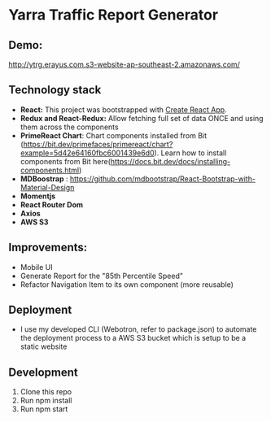 # Yarra Traffic Report Generator

## Demo: 
http://ytrg.erayus.com.s3-website-ap-southeast-2.amazonaws.com/

## Technology stack
- **React:** This project was bootstrapped with [Create React App](https://github.com/facebook/create-react-app).
- **Redux and React-Redux:** Allow fetching full set of data ONCE and using them across the components 
- **PrimeReact Chart**: Chart components installed from Bit (https://bit.dev/primefaces/primereact/chart?example=5d42e64160fbc6001439e6d0). Learn how to install components from Bit here(https://docs.bit.dev/docs/installing-components.html)
- **MDBoostrap** :  https://github.com/mdbootstrap/React-Bootstrap-with-Material-Design 
- **Momentjs**
- **React Router Dom**
- **Axios**
- **AWS S3**

## Improvements:
- Mobile UI
- Generate Report for the "85th Percentile Speed"
- Refactor Navigation Item to its own component (more reusable)

## Deployment
- I use my developed CLI (Webotron, refer to package.json) to automate the deployment process to a AWS S3 bucket which is setup to be a static website


## Development
1. Clone this repo
2. Run npm install
3. Run npm start

